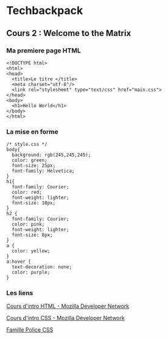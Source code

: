 # Techbackpack

## Cours 2 : Welcome to the Matrix

### Ma premiere page HTML

```
<!DOCTYPE html>
<html>
<head>
  <title>Le titre </title>
  <meta charset="utf-8"/>
  <link rel="stylesheet" type="text/css" href="main.css">
</head>
<body>
  <h1>Hello World</h1>
</body>
</html>
```

### La mise en forme

```
/* style.css */
body{
  background: rgb(245,245,245);
  color: green;
  font-size: 25px;
  font-family: Helvetica;
}
h1{
  font-family: Courier;
  color: red;
  font-weight: lighter;
  font-size: 10px;
}
h2 {
  font-family: Courier;
  color: pink;
  font-weight: lighter;
  font-size: 8px;
}
a {
  color: yellow;
}
a:hover {
  text-decoration: none;
  color: purple;
}

```

### Les liens


[Cours d'intro HTML -  Mozilla Developer Network  ](https://developer.mozilla.org/fr/Apprendre/HTML/Balises_HTML)

[Cours d'intro CSS -  Mozilla Developer Network  ](https://developer.mozilla.org/en-US/docs/Learn/Getting_started_with_the_web/CSS_basics)

[Famille Police CSS  ](https://www.w3.org/Style/Examples/007/fonts.fr.html)




